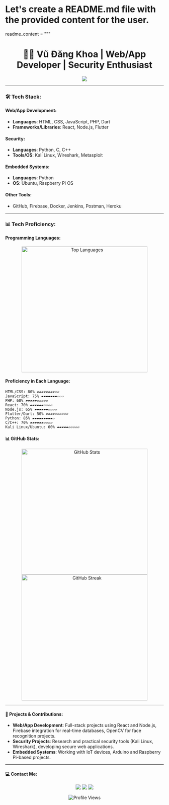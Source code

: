 # Let's create a README.md file with the provided content for the user.

readme_content = """
<h1 align="center">👨‍💻 Vũ Đăng Khoa | Web/App Developer | Security Enthusiast</h1>

<p align="center">
  <img src="https://readme-typing-svg.herokuapp.com?font=Fira+Code&size=22&pause=1000&color=36D9E0&center=true&vCenter=true&width=550&lines=Welcome+to+my+GitHub+Profile!;Web+%26+App+Development;Security+%26+Cyber+Enthusiast;Embedded+Systems+Explorer;Open+Source+Contributor">
</p>

---

### 🛠 Tech Stack:
#### Web/App Development:
- **Languages**: HTML, CSS, JavaScript, PHP, Dart
- **Frameworks/Libraries**: React, Node.js, Flutter

#### Security:
- **Languages**: Python, C, C++
- **Tools/OS**: Kali Linux, Wireshark, Metasploit

#### Embedded Systems:
- **Languages**: Python
- **OS**: Ubuntu, Raspberry Pi OS

#### Other Tools:
- GitHub, Firebase, Docker, Jenkins, Postman, Heroku

---

### 📊 Tech Proficiency:
#### Programming Languages:
<p align="center">
  <img src="https://github-readme-stats.vercel.app/api/top-langs/?username=Vudangkhoa0910&layout=compact&theme=tokyonight&hide_border=true" alt="Top Languages" width="400">
</p>

#### Proficiency in Each Language:
```text
HTML/CSS: 80% ▰▰▰▰▰▰▰▰▱▱
JavaScript: 75% ▰▰▰▰▰▰▰▱▱▱
PHP: 60% ▰▰▰▰▰▱▱▱▱▱
React: 70% ▰▰▰▰▰▰▱▱▱▱
Node.js: 65% ▰▰▰▰▰▰▱▱▱▱
Flutter/Dart: 50% ▰▰▰▰▱▱▱▱▱▱
Python: 85% ▰▰▰▰▰▰▰▰▰▱
C/C++: 70% ▰▰▰▰▰▰▱▱▱▱
Kali Linux/Ubuntu: 60% ▰▰▰▰▰▱▱▱▱▱
```

#### 📊 GitHub Stats:
<p align="center">
  <img width="400px" src="https://github-readme-stats.vercel.app/api?username=Vudangkhoa0910&show_icons=true&theme=tokyonight&hide_border=true" alt="GitHub Stats">
  <img width="400px" src="https://github-readme-streak-stats.herokuapp.com?user=Vudangkhoa0910&theme=tokyonight&hide_border=true" alt="GitHub Streak">
</p>

---

#### 🚀 Projects & Contributions:
- **Web/App Development**: Full-stack projects using React and Node.js, Firebase integration for real-time databases, OpenCV for face recognition projects.
- **Security Projects**: Research and practical security tools (Kali Linux, Wireshark), developing secure web applications.
- **Embedded Systems**: Working with IoT devices, Arduino and Raspberry Pi-based projects.

---

#### 💻 Contact Me:
<p align="center">
  <a href="https://www.linkedin.com/in/vudangkhoa0910/"><img src="https://img.shields.io/badge/-LinkedIn-0A66C2?style=for-the-badge&logo=linkedin&logoColor=white"></a>
  <a href="mailto:vudangkhoa0910@example.com"><img src="https://img.shields.io/badge/-Email-D14836?style=for-the-badge&logo=gmail&logoColor=white"></a>
  <a href="https://github.com/Vudangkhoa0910"><img src="https://img.shields.io/badge/-GitHub-181717?style=for-the-badge&logo=github&logoColor=white"></a>
</p>

<p align="center">
  <img src="https://komarev.com/ghpvc/?username=Vudangkhoa0910&style=flat-square&color=blue" alt="Profile Views">
</p>

